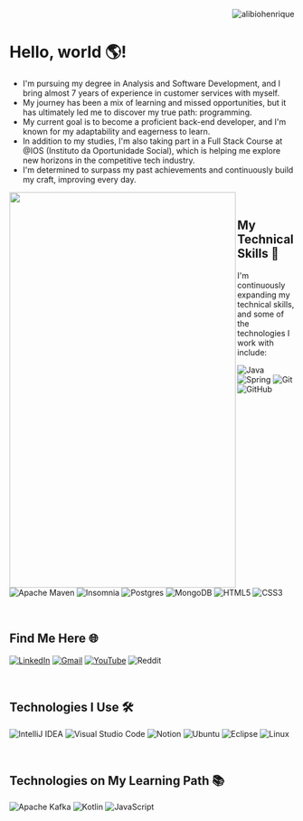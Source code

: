 
 <p align="right"><img src="https://komarev.com/ghpvc/?username=alibiohenrique&label=Profile%20views&color=0e75b6&style=flat" alt="alibiohenrique" /></p>


# Hello, world 🌎!

- I'm pursuing my degree in Analysis and Software Development, and I bring almost 7 years of experience in customer services with myself. 
- My journey has been a mix of learning and missed opportunities, but it has ultimately led me to discover my true path: programming.
- My current goal is to become a proficient back-end developer, and I'm known for my adaptability and eagerness to learn.
- In addition to my studies, I'm also taking part in a Full Stack Course at @IOS (Instituto da Oportunidade Social), which is helping me explore new horizons in the competitive tech industry.
- I'm determined to surpass my past achievements and continuously build my craft, improving every day. 

<img align="left" 
src="https://github.com/alibiohenrique/alibiohenrique/assets/118008033/8b4ee5a1-8781-449a-9ab4-cccc73af33da" width="400px" height="700px">

<br>

## My Technical Skills 🚀

I'm continuously expanding my technical skills, and some of the technologies I work with include:

  ![Java](https://img.shields.io/badge/java-%23ED8B00.svg?style=for-the-badge&logo=openjdk&logoColor=white)
  ![Spring](https://img.shields.io/badge/spring-%236DB33F.svg?style=for-the-badge&logo=spring&logoColor=white)
  ![Git](https://img.shields.io/badge/git-%23F05033.svg?style=for-the-badge&logo=git&logoColor=white)
  ![GitHub](https://img.shields.io/badge/github-%23121011.svg?style=for-the-badge&logo=github&logoColor=white)
  ![Apache Maven](https://img.shields.io/badge/Apache%20Maven-C71A36?style=for-the-badge&logo=Apache%20Maven&logoColor=white)
  ![Insomnia](https://img.shields.io/badge/Insomnia-black?style=for-the-badge&logo=insomnia&logoColor=5849BE)
  ![Postgres](https://img.shields.io/badge/postgres-%23316192.svg?style=for-the-badge&logo=postgresql&logoColor=white)
  ![MongoDB](https://img.shields.io/badge/MongoDB-%234ea94b.svg?style=for-the-badge&logo=mongodb&logoColor=white)
  ![HTML5](https://img.shields.io/badge/html5-%23E34F26.svg?style=for-the-badge&logo=html5&logoColor=white)
  ![CSS3](https://img.shields.io/badge/css3-%231572B6.svg?style=for-the-badge&logo=css3&logoColor=white)

<br>

## Find Me Here 🌐

  [![LinkedIn](https://img.shields.io/badge/linkedin-%230077B5.svg?style=for-the-badge&logo=linkedin&logoColor=white)](https://www.linkedin.com/in/alibiohenrique/?locale=en_US)
  [![Gmail](https://img.shields.io/badge/Gmail-D14836?style=for-the-badge&logo=gmail&logoColor=white)](mailto:alibio.henrique@gmail.com)
  [![YouTube](https://img.shields.io/badge/YouTube-%23FF0000.svg?style=for-the-badge&logo=YouTube&logoColor=white)](https://www.youtube.com/@AlibioTv)
  ![Reddit](https://img.shields.io/badge/Reddit-FF4500?style=for-the-badge&logo=reddit&logoColor=white)

<br>

## Technologies I Use 🛠️  

  ![IntelliJ IDEA](https://img.shields.io/badge/IntelliJIDEA-000000.svg?style=for-the-badge&logo=intellij-idea&logoColor=white)
  ![Visual Studio Code](https://img.shields.io/badge/Visual%20Studio%20Code-0078d7.svg?style=for-the-badge&logo=visual-studio-code&logoColor=white)
  ![Notion](https://img.shields.io/badge/Notion-%23000000.svg?style=for-the-badge&logo=notion&logoColor=white)
  ![Ubuntu](https://img.shields.io/badge/Ubuntu-E95420?style=for-the-badge&logo=ubuntu&logoColor=white)
  ![Eclipse](https://img.shields.io/badge/Eclipse-FE7A16.svg?style=for-the-badge&logo=Eclipse&logoColor=white)
  ![Linux](https://img.shields.io/badge/Linux-FCC624?style=for-the-badge&logo=linux&logoColor=black)

<br>

## Technologies on My Learning Path 📚

  ![Apache Kafka](https://img.shields.io/badge/Apache%20Kafka-000?style=for-the-badge&logo=apachekafka)
  ![Kotlin](https://img.shields.io/badge/kotlin-%237F52FF.svg?style=for-the-badge&logo=kotlin&logoColor=white)
  ![JavaScript](https://img.shields.io/badge/javascript-%23323330.svg?style=for-the-badge&logo=javascript&logoColor=%23F7DF1E)



</img>
